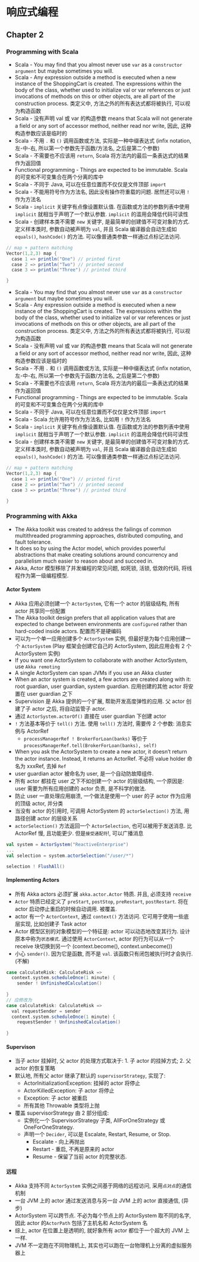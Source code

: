 # 响应式编程

## Chapter 2

### Programming with Scala

- Scala - You may find that you almost never use `var` as a `constructor argument` but maybe sometimes you will.
- Scala - Any expression outside a method is executed when a new instance of the ShoppingCart is created. The expressions within the body of the class, whether used to initialize val or var references or just invocations of methods on this or other objects, are all part of the construction process. 类定义中, 方法之外的所有表达式都将被执行, 可以视为构造函数
- Scala - 没有声明 val 或 var 的构造参数 means that Scala will not generate a field or any sort of accessor method, neither read nor write, 因此, 这种构造参数应该是临时的
- Scala - 不用 `.` 和 `()` 调用函数或方法, 实际是一种中缀表达式 (infix notation, 左-中-右, 所以第一个参数先于函数/方法名, 之后是第二个参数)
- Scala - 不需要也不应该用 `return`, Scala 将方法内的最后一条表达式的结果作为返回值
- Functional programming - Things are expected to be immutable. Scala 的可变和不可变集合在两个分离的库中
- Scala - 不同于 Java, 可以在任意位置而不仅仅是文件顶部 `import`
- Scala - 不能用符号作为方法名, 因此没有操作符重载的问题. 居然还可以用 `!` 作为方法名
- Scala - `implicit` 关键字有点像设置默认值. 在函数或方法的参数列表中使用 `implicit` 就相当于声明了一个默认参数. `implicit` 的滥用会降低代码可读性
- Scala - 创建样本类不需要 `new` 关键字, 是最简单的创建值不可变对象的方式. 定义样本类时, 参数自动被声明为 `val`, 并且 Scala 编译器会自动生成如 `equals()`, `hashCode()` 的方法. 可以像普通类参数一样通过点标记法访问.

```scala
// map + pattern matching
Vector(1,2,3) map {
  case 1 => println("One") // printed first
  case 2 => println("Two") // printed second
  case 3 => println("Three") // printed third

}
```
- Scala - You may find that you almost never use `var` as a `constructor argument` but maybe sometimes you will.
- Scala - Any expression outside a method is executed when a new instance of the ShoppingCart is created. The expressions within the body of the class, whether used to initialize val or var references or just invocations of methods on this or other objects, are all part of the construction process. 类定义中, 方法之外的所有表达式都将被执行, 可以视为构造函数
- Scala - 没有声明 val 或 var 的构造参数 means that Scala will not generate a field or any sort of accessor method, neither read nor write, 因此, 这种构造参数应该是临时的
- Scala - 不用 `.` 和 `()` 调用函数或方法, 实际是一种中缀表达式 (infix notation, 左-中-右, 所以第一个参数先于函数/方法名, 之后是第二个参数)
- Scala - 不需要也不应该用 `return`, Scala 将方法内的最后一条表达式的结果作为返回值
- Functional programming - Things are expected to be immutable. Scala 的可变和不可变集合在两个分离的库中
- Scala - 不同于 Java, 可以在任意位置而不仅仅是文件顶部 `import`
- Scala - Scala 允许用符号作为方法名, 比如用 `!` 作为方法名
- Scala - `implicit` 关键字有点像设置默认值. 在函数或方法的参数列表中使用 `implicit` 就相当于声明了一个默认参数. `implicit` 的滥用会降低代码可读性
- Scala - 创建样本类不需要 `new` 关键字, 是最简单的创建值不可变对象的方式. 定义样本类时, 参数自动被声明为 `val`, 并且 Scala 编译器会自动生成如 `equals()`, `hashCode()` 的方法. 可以像普通类参数一样通过点标记法访问.

```scala
// map + pattern matching
Vector(1,2,3) map {
  case 1 => println("One") // printed first
  case 2 => println("Two") // printed second
  case 3 => println("Three") // printed third

}
```

### Programming with Akka

- The Akka toolkit was created to address the failings of common multithreaded programming approaches, distributed computing, and fault tolerance.
- It does so by using the Actor model, which provides powerful abstractions that make creating solutions around concurrency and parallelism much easier to reason about and succeed in.
- Akka, Actor 模型移除了并发编程的常见问题, 如死锁, 活锁, 低效的代码, 将线程作为第一级编程模型.

#### Actor System

- Akka 应用必须创建一个 `ActorSystem`, 它有一个 actor 的层级结构, 所有 actor 共享同一份配置
- The Akka toolkit design prefers that all application values that are expected to change between environments are `configured` rather than hard-coded inside actors. 配置而不是硬编码
- 可以为一个单一应用创建多个 `ActorSystem` 实例, 但最好是为每个应用创建一个 `ActorSystem` (Play 框架会创建它自己的 ActorSystem, 因此应用会有 2 个 ActorSystem 实例)
- If you want one ActorSystem to collaborate with another ActorSystem, use `Akka remoting`
- A single ActorSystem can span JVMs if you use an Akka cluster
- When an actor system is created, a few actors are created along with it: root guardian, user guardian, system guardian. 应用创建的其他 actor 将安置在 user guardian 之下
- Supervision 是 Akka 提供的一个扩展, 帮助开发高度弹性的应用. 父 actor 创建了子 actor 之后, 将自动监管子 actor.
- 通过 `ActorSystem.actorOf()` 直接在 user guardian 下创建 actor
- `!` 方法基本等价于 `tell()` 方法. 使用 `tell()` 方法时, 需要传 2 个参数: 消息实例与 ActorRef
    - `processManagerRef ! BrokerForLoan(banks)` 等价于 `processManagerRef.tell(BrokerForLoan(banks), self)`
- When you ask the ActorSystem to create a new actor, it doesn’t return the actor instance. Instead, it returns an ActorRef. 不必将 value holder 命名为 xxxRef, 去掉 `Ref`
- user guardian actor 被命名为 user, 是一个自动防故障组件.
- 所有 actor 都挂在 user 之下不如创建一个 actor 的层级结构, 一个原因是: user 需要为所有应用创建的 actor 负责, 是不科学的做法.
- 防止 user 一直处理应用崩溃, 一个做法是使用一个 user 的子 actor 作为应用的顶级 actor, 并分类
- 当没有 actor 的引用时, 可调用 ActorSystem 的 `actorSelection()` 方法, 用路径创建 actor 的层级关系
- `actorSelection()` 方法返回一个 `ActorSelection`, 也可以被用于发送消息. 比 ActorRef 慢, 且功能更少. 但是`接受通配符`!, 可以广播消息

```scala
val system = ActorSystem("ReactiveEnterprise")
...
val selection = system.actorSelection("/user/*")

selection ! FlushAll()
```

#### Implementing Actors

- 所有 Akka actors 必须扩展 `akka.actor.Actor` 特质. 并且, 必须支持 `receive`
- `Actor` 特质已经定义了 `preStart`, `postStop`, `preRestart`, `postRestart`. 将在 actor 启动停止重启的时候自动调用. 被覆盖.
- actor 有一个 `ActorContext`, 通过 `context()` 方法访问. 它可用于使用一些底层实现, 比如创建子 Task actor
- Actor 模型区别的对象模型的一个特征是: actor 可以动态地改变其行为. 设计原本中称为`状态模式`. 通过使用 `ActorContext`, actor 的行为可以从一个 receive 块切换到另一个 (context.become(), context.unbecome())
- 小心 `sender()`. 因为它是函数, 而不是 `val`. 该函数只有闭包被执行时才会执行. (不解)

```scala
case calculateRisk: CalculateRisk =>
  context.system.scheduleOnce(1 minute) {
    sender ! UnfinishedCalculation()
  
}
// 应修改为
case calculateRisk: CalculateRisk =>
  val requestSender = sender
  context.system.scheduleOnce(1 minute) {
    requestSender ! UnfinishedCalculation()
  
}
```

#### Supervison

- 当子 actor 挂掉时, 父 actor 的处理方式取决于: 1. 子 actor 的挂掉方式; 2. 父 actor 的恢复策略
- 默认地, 所有父 actor 继承了默认的 `supervisorStrategy`, 实现了:
    - ActorInitializationException: 挂掉的 actor 将停止
    - ActorKilledException: 子 actor 将停止
    - Exception: 子 actor 被重启
    - 所有其他 Throwable 类型将上抛
- 覆盖 supervisorStrategy 由 2 部分组成:
    - 实例化一个 SupervisorStrategy 子类, AllForOneStrategy 或 OneForOneStrategy.
    - 声明一个 `Decider`, 可以是 Escalate, Restart, Resume, or Stop.
        - Escalate - 向上再抛出
        - Restart - 重启, 不再是原来的 actor
        - Resume - 保留了当前 actor 的完整状态.

#### 远程

- Akka 支持不同 `ActorSystem` 实例之间基于网络的远程访问, 采用`点对点`的通信机制
- 一台 JVM 上的 actor 通过发送消息与另一台 JVM 上的 actor 直接通信, (异步)
- ActorSystem 可以跨节点. 不必为每个节点上的 ActorSystem 取不同的名字, 因此 actor 的`ActorPath` 包括了主机名和 ActorSystem 名
- 综上, actor 在位置上是透明的, 就好象所有 actor 都位于一个超大的 JVM 上一样.
- JVM 不一定跑在不同物理机上, 其实也可以跑在一台物理机上分离的虚拟服务器上
